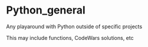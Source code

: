 # Python_general
Any playaround with Python outside of specific projects

This may include functions, CodeWars solutions, etc

